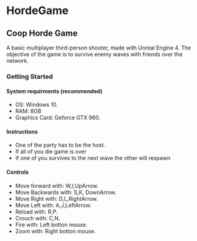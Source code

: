 # HordeGame

<h2> Coop Horde Game </h2>

A basic multiplayer third-person shooter, made with Unreal Engine 4. The objective of the game is to survive enemy waves with friends over the network. 


<h3> Getting Started </h3>
<h4> System requirments (recommended) </h4>
<ul>
	<li> OS: Windows 10.</li>
	<li> RAM: 8GB </li>
	<li> Graphics Card: Geforce GTX 960. </li>
</ul>

<h4> Instructions </h4>
<ul>
	<li>One of the party has to be the host. </li>
	<li>If all of you die game is over</li>
	<li>If one of you survives to the next wave the other will respawn</li>
</ul>

<h4> Controls </h4>
<ul>
	<li> Move forward with: W,I,UpArrow. </li>
	<li> Move Backwards with: S,K, DownArrow. </li>
	<li> Move Right with: D,L,RightArrow. </li>
	<li> Move Left with: A,J,LeftArrow. </li>
	<li> Reload with: R,P. </li>
	<li> Crouch with: C,N. </li>
	<li> Fire with: Left botton mouse. </li>
	<li> Zoom with: Right botton mouse. </li>
</ul>
 